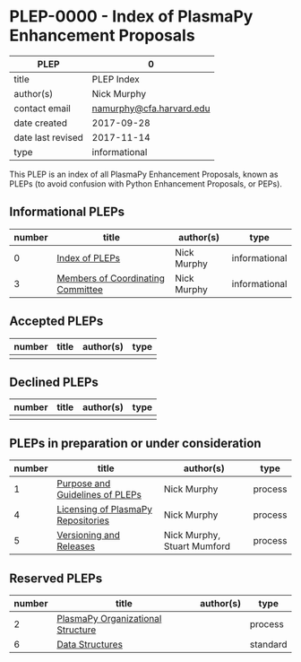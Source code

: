 # PLEP-0000 - Index of PlasmaPy Enhancement Proposals

| PLEP              | 0                        |
|-------------------|--------------------------|
| title             | PLEP Index               |
| author(s)         | Nick Murphy              |
| contact email     | namurphy@cfa.harvard.edu |
| date created      | 2017-09-28               |
| date last revised | 2017-11-14               |
| type              | informational            |

This PLEP is an index of all PlasmaPy Enhancement Proposals, known as
PLEPs (to avoid confusion with Python Enhancement Proposals, or PEPs).

## Informational PLEPs

| number | title | author(s) | type |
|--------|-------|-----------|------|
| 0 | [Index of PLEPs](./PLEP-0000.md) | Nick Murphy | informational |
| 3 | [Members of Coordinating Committee](./PLEP-0003.md) | Nick Murphy | informational |

## Accepted PLEPs

| number | title | author(s) | type |
|--------|-------|-----------|------|
|        |       |           |      |

## Declined PLEPs

| number | title | author(s) | type |
|--------|-------|-----------|------|
|        |       |           |      |

## PLEPs in preparation or under consideration

| number | title | author(s) | type |
|--------|-------|-----------|------|
| 1 | [Purpose and Guidelines of PLEPs](./PLEP-0001.md)  | Nick Murphy | process |
| 4 | [Licensing of PlasmaPy Repositories](./PLEP-0004) | Nick Murphy | process       |
| 5 | [Versioning and Releases](./PLEP-0005.md) | Nick Murphy, Stuart Mumford| process |

## Reserved PLEPs

| number | title | author(s) | type |
|--------|-------|-----------|------|
| 2 | [PlasmaPy Organizational Structure](./PLEP-0002.md)| | process       |
| 6 | [Data Structures](./PLEP-0006.md)                  | | standard      |
